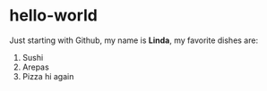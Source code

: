 # hello-world
Just starting with Github, my name is **Linda**, my favorite dishes are:
1. Sushi
2. Arepas
3. Pizza
hi again
